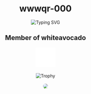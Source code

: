 <h1 align="center">wwwqr-000</h1>
<div align="center">
    <p align="center">
    <img src="https://readme-typing-svg.demolab.com?font=Fira+Code&duration=3000&pause=1000&color=03F708&center=true&random=true&width=435&lines=Software+Developer;Ethical+Hacking;Networking;Linux+User;Tor+Builder" alt="Typing SVG" />
    </p>
</div>
<h2 align="center">Member of whiteavocado</h2>
<div align="center">
    <img src="https://raw.githubusercontent.com/wwwqr-000/wwwqr-000/refs/heads/main/whiteavocado.png" title="whiteavocado" alt="whiteavocado">
</div>
<br>
<div align="center">
  <img src="https://github-profile-trophy.vercel.app/?username=wwwqr-000&row=2&column=3&no-bg=true&margin-w=2&margin-h=2&no-frame=true" alt="Trophy"/>
</div>
<br>
<div align="center">
    <a title="weather embed" href="https://www.google.com/search?q=A+weather+api+that+has+some+nice+embed+XD&sca_esv=4fbe7c869920a6f3&sxsrf=ADLYWIIp5fbxE-aMaRVr0VyHe1Og8D2KDA%3A1736777805820&ei=TSCFZ4rhMcqdi-gPksWc8Aw&ved=0ahUKEwjKu63B8fKKAxXKzgIHHZIiB84Q4dUDCBA&uact=5&oq=A+weather+api+that+has+some+nice+embed+XD&gs_lp=Egxnd3Mtd2l6LXNlcnAiKUEgd2VhdGhlciBhcGkgdGhhdCBoYXMgc29tZSBuaWNlIGVtYmVkIFhEMgQQIxgnMgUQABjvBTIFEAAY7wUyCBAAGIAEGKIEMgUQABjvBTIFEAAY7wVI1Q1QAFgAcAB4AZABAJgBP6ABP6oBATG4AQPIAQD4AQGYAgGgAkOYAwCSBwExoAfnBA&sclient=gws-wiz-serp" target="_blank"><img style="border-radius: 1vw" border="0" src="https://image.buienradar.nl/2.0/image/single/RadarMapRainNL?height=400&width=400&renderBackground=True&renderBranding=False&renderText=False"></a>
</div>
